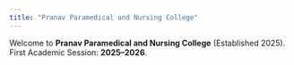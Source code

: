 ```yaml
---
title: "Pranav Paramedical and Nursing College"
---
```


Welcome to **Pranav Paramedical and Nursing College** (Established 2025). First Academic Session: **2025–2026**.
